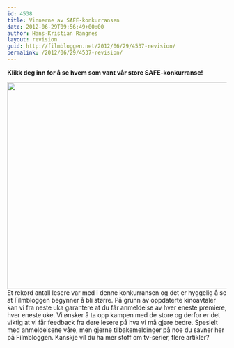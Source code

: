 ```yaml
---
id: 4538
title: Vinnerne av SAFE-konkurransen
date: 2012-06-29T09:56:49+00:00
author: Hans-Kristian Rangnes
layout: revision
guid: http://filmbloggen.net/2012/06/29/4537-revision/
permalink: /2012/06/29/4537-revision/
---
```

**Klikk deg inn for å se hvem som vant vår store SAFE-konkurranse!**<!--more-->

  
<a href="http://filmbloggen.net/2012/06/06/stor-safe-konkurranse/jason-statham-safe/" rel="attachment wp-att-3973"><img class="alignnone size-full wp-image-3973" src="http://filmbloggen.net/wp-content/uploads//2012/06/jason-statham-safe.jpg" alt="" width="600" height="473" /></a>  
Et rekord antall lesere var med i denne konkurransen og det er hyggelig å se at Filmbloggen begynner å bli større. På grunn av oppdaterte kinoavtaler kan vi fra neste uka garantere at du får anmeldelse av hver eneste premiere, hver eneste uke. Vi ønsker å ta opp kampen med de store og derfor er det viktig at vi får feedback fra dere lesere på hva vi må gjøre bedre. Spesielt med anmeldelsene våre, men gjerne tilbakemeldinger på noe du savner her på Filmbloggen. Kanskje vil du ha mer stoff om tv-serier, flere artikler?